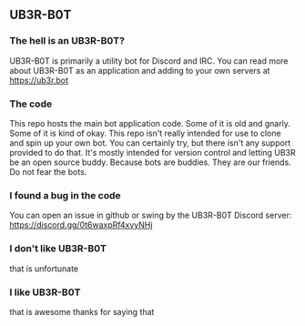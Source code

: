 ## UB3R-B0T

### The hell is an UB3R-B0T?
UB3R-B0T is primarily a utility bot for Discord and IRC. You can read more about UB3R-B0T as an application and adding to your own servers at https://ub3r.bot

### The code
This repo hosts the main bot application code. Some of it is old and gnarly. Some of it is kind of okay. This repo isn't really intended for use to clone and spin up your own bot. You can certainly try, but there isn't any support provided to do that. It's mostly intended for version control and letting UB3R be an open source buddy. Because bots are buddies. They are our friends. Do not fear the bots.

### I found a bug in the code
You can open an issue in github or swing by the UB3R-B0T Discord server: https://discord.gg/0t6waxpRf4xvyNHj

### I don't like UB3R-B0T
that is unfortunate

### I like UB3R-B0T
that is awesome thanks for saying that
